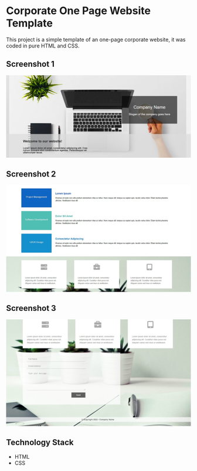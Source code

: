 # Corporate One Page Website Template

This project is a simple template of an one-page corporate website, it was coded in pure HTML and CSS.

## Screenshot 1

![Screenshot](Screenshot_1.jpg)

## Screenshot 2

![Screenshot](Screenshot_2.jpg)

## Screenshot 3

![Screenshot](Screenshot_3.jpg)


## Technology Stack

+ HTML
+ CSS
